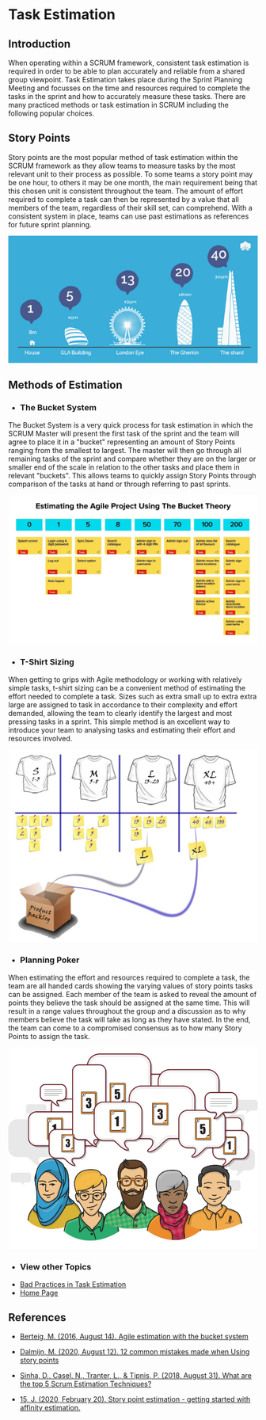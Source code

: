 # Task Estimation

## Introduction 
When operating within a SCRUM framework, consistent task estimation is required in order to be able to plan accurately and reliable from a shared group viewpoint.
Task Estimation takes place during the Sprint Planning Meeting and focusses on the time and resources required to complete the tasks in the sprint and how to accurately measure these tasks.
There are many practiced methods or task estimation in SCRUM including the following popular choices.

## Story Points
Story points are the most popular method of task estimation within the SCRUM framework as they allow teams to measure tasks by the most relevant unit to their process as possible. To some teams a story point may be one hour, to others it may be one month, the main requirement being that this chosen unit is consistent throughout the team. The amount of effort required to complete a task can then be represented by a value that all members of the team, regardless of their skill set, can comprehend. With a consistent system in place, teams can use past estimations as references for future sprint planning.

![alt text](../Images/taskEstimationImage1.png  "An example of Story Points as a method of Task Estimation for building projects." )

## Methods of Estimation

- ### The Bucket System
The Bucket System is a very quick process for task estimation in which the SCRUM Master will present the first task of the sprint and the team will agree to place it in a "bucket" representing an amount of Story Points ranging from the smallest to largest. The master will then go through all remaining tasks of the sprint and compare whether they are on the larger or smaller end of the scale in relation to the other tasks and place them in relevant "buckets". This allows teams to quickly assign Story Points through comparison of the tasks at hand or through referring to past sprints.

![alt text](../Images/taskEstimationImage2.jpg "An example of The Bucket System in use.")


- ### T-Shirt Sizing
When getting to grips with Agile methodology or working with relatively simple tasks, t-shirt sizing can be a convenient method of estimating the effort needed to complete a task. Sizes such as extra small up to extra extra large are assigned to task in accordance to their complexity and effort demanded, allowing the team to clearly identify the largest and most pressing tasks in a sprint. This simple method is an excellent way to introduce your team to analysing tasks and estimating their effort and resources involved. 

![alt text](../Images/taskEstimationImage3.jpg "T-Shirt Sizing.")

- ### Planning Poker
When estimating the effort and resources required to complete a task, the team are all handed cards showing the varying values of story points tasks can be assigned. Each member of the team is asked to reveal the amount of points they believe the task should be assigned at the same time. This will result in a range values throughout the group and a discussion as to why members believe the task will take as long as they have stated. In the end, the team can come to a compromised consensus as to how many Story Points to assign the task.

![alt text](../Images/taskEstimationImage4.webp "Planning Poker in progress.")

- ### View other Topics
* [Bad Practices in Task Estimation](/TaskEstimation/BadPractices.md)
* [Home Page](../README.md)

## References
* [Berteig, M. (2016, August 14). Agile estimation with the bucket system](http://www.agileadvice.com/2013/07/30/referenceinformation/agile-estimation-with-the-bucket-system/)
* [ Dalmijn, M. (2020, August 12). 12 common mistakes made when Using story points](https://medium.com/serious-scrum/12-common-mistakes-made-when-using-story-points-f0bb9212d2f7)
* [Sinha, D., Casel, N., Tranter, L., &amp; Tipnis, P. (2018, August 31). What are the top 5 Scrum Estimation Techniques?](https://www.knowledgehut.com/blog/agile/top-5-scrum-estimation-techniques-find-your-best-fit)

* [15, J. (2020, February 20). Story point estimation - getting started with affinity estimation.](https://agilevelocity.com/blogget-started-story-points-via-affinity-estimation-cheat-sheet/)

